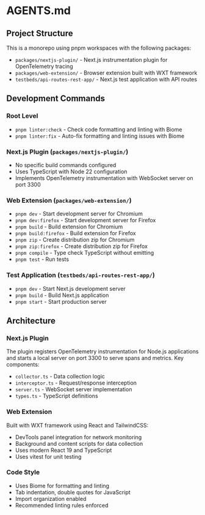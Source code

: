 # AGENTS.md

## Project Structure

This is a monorepo using pnpm workspaces with the following packages:

- `packages/nextjs-plugin/` - Next.js instrumentation plugin for OpenTelemetry tracing
- `packages/web-extension/` - Browser extension built with WXT framework
- `testbeds/api-routes-rest-app/` - Next.js test application with API routes

## Development Commands

### Root Level

- `pnpm linter:check` - Check code formatting and linting with Biome
- `pnpm linter:fix` - Auto-fix formatting and linting issues with Biome

### Next.js Plugin (`packages/nextjs-plugin/`)

- No specific build commands configured
- Uses TypeScript with Node 22 configuration
- Implements OpenTelemetry instrumentation with WebSocket server on port 3300

### Web Extension (`packages/web-extension/`)

- `pnpm dev` - Start development server for Chromium
- `pnpm dev:firefox` - Start development server for Firefox
- `pnpm build` - Build extension for Chromium
- `pnpm build:firefox` - Build extension for Firefox
- `pnpm zip` - Create distribution zip for Chromium
- `pnpm zip:firefox` - Create distribution zip for Firefox
- `pnpm compile` - Type check TypeScript without emitting
- `pnpm test` - Run tests

### Test Application (`testbeds/api-routes-rest-app/`)

- `pnpm dev` - Start Next.js development server
- `pnpm build` - Build Next.js application
- `pnpm start` - Start production server

## Architecture

### Next.js Plugin

The plugin registers OpenTelemetry instrumentation for Node.js applications and starts a local server on port 3300 to serve spans and metrics. Key components:

- `collector.ts` - Data collection logic
- `interceptor.ts` - Request/response interception
- `server.ts` - WebSocket server implementation
- `types.ts` - TypeScript definitions

### Web Extension

Built with WXT framework using React and TailwindCSS:

- DevTools panel integration for network monitoring
- Background and content scripts for data collection
- Uses modern React 19 and TypeScript
- Uses vitest for unit testing

### Code Style

- Uses Biome for formatting and linting
- Tab indentation, double quotes for JavaScript
- Import organization enabled
- Recommended linting rules enforced
